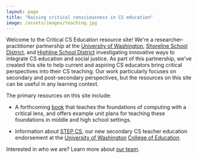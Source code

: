 ```yaml
---
layout: page
title: "Raising critical consciousness in CS education"
image: /assets/images/teaching.jpg
---
```


Welcome to the Critical CS Education resource site! We're a researcher-practitioner partnership at the [University of Washington](https://www.washington.edu), [Shoreline School District](https://www.shorelineschools.org), and [Highline School District](http://highlineschools.org) investigating innovative ways to integrate CS education and social justice. As part of this partnership, we've created this site to help current and aspiring CS educators bring critical perspectives into their CS teaching. Our work particularly focuses on secondary and post-secondary perspectives, but the resources on this site can be useful in any learning context.

The primary resources on this site include:

* A forthcoming [book](book/) that teaches the foundations of computing with a critical lens, and offers example unit plans for teaching these foundations in middle and high school settings.

* Information about [STEP CS](program/), our new secondary CS teacher education endorsement at the [University of Washington](http://uw.edu) [College of Education](http://education.uw.edu).

Interested in who we are? Learn more about [our team](about/).